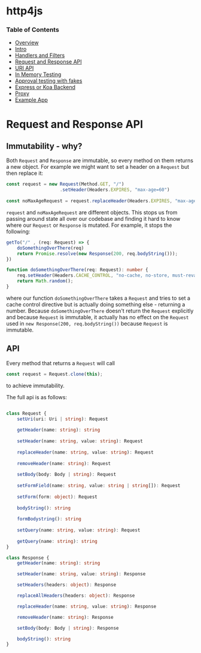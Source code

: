# http4js

### Table of Contents

- [Overview](/http4js/#basics)
- [Intro](/http4js/Intro/#intro)
- [Handlers and Filters](/http4js/Handlers-and-filters/#Handlers-and-filters)
- [Request and Response API](/http4js/Request-and-response-api/#request-and-response-api)
- [URI API](/http4js/Uri-api/#uri-api)
- [In Memory Testing](/http4js/In-memory-testing/#in-memory-testing)
- [Approval testing with fakes](/http4js/Approval-testing-with-fakes/#approval-testing-with-fakes)
- [Express or Koa Backend](/http4js/Express-or-koa-backend/#express-or-koa-backend)
- [Proxy](/http4js/Proxy/#proxy)
- [Example App](https://github.com/TomShacham/http4js-eg)

# Request and Response API

## Immutability - why?

Both `Request` and `Response` are immutable, so every method on them returns a new object. 
For example we might want to set a header on a `Request` but then replace it:

```typescript
const request = new Request(Method.GET, "/")
                    .setHeader(Headers.EXPIRES, "max-age=60")
                    
const noMaxAgeRequest = request.replaceHeader(Headers.EXPIRES, "max-age=0");
```

`request` and `noMaxAgeRequest` are different objects. This stops us from passing around
state all over our codebase and finding it hard to know where our `Request` or `Response`
is mutated. For example, it stops the following:

```typescript
getTo("/" , (req: Request) => {
    doSomethingOverThere(req)
    return Promise.resolve(new Response(200, req.bodyString()));
})

function doSomethingOverThere(req: Request): number {
    req.setHeader(Headers.CACHE_CONTROL, "no-cache, no-store, must-revalidate")
    return Math.random();
}
```

where our function `doSomethingOverThere` takes a `Request` and tries to set a cache control directive
but is actually doing something else - returning a number. Because `doSomethingOverThere` doesn't return
the `Request` explicitly and because `Request` is immutable, it actually has no effect on the `Request`
used in `new Response(200, req.bodyString())` because `Request` is immutable.

## API

Every method that returns a `Request` will call 

```typescript
const request = Request.clone(this);
```

to achieve immutability.

The full api is as follows:

```typescript

class Request {
    setUri(uri: Uri | string): Request
    
    getHeader(name: string): string 
    
    setHeader(name: string, value: string): Request 
    
    replaceHeader(name: string, value: string): Request 
    
    removeHeader(name: string): Request
    
    setBody(body: Body | string): Request
    
    setFormField(name: string, value: string | string[]): Request 
    
    setForm(form: object): Request 
    
    bodyString(): string 
    
    formBodystring(): string 
    
    setQuery(name: string, value: string): Request
    
    getQuery(name: string): string
}

class Response {
    getHeader(name: string): string

    setHeader(name: string, value: string): Response 

    setHeaders(headers: object): Response 

    replaceAllHeaders(headers: object): Response 

    replaceHeader(name: string, value: string): Response 

    removeHeader(name: string): Response 

    setBody(body: Body | string): Response 

    bodyString(): string 
}

 ```